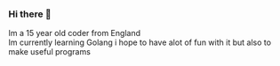 ### Hi there 👋
Im a 15 year old coder from England<br/>
Im currently learning Golang i hope to have alot of fun with it but also to make useful programs
